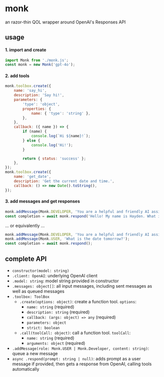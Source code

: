 # monk
an razor-thin QOL wrapper around OpenAI's Responses API

## usage
#### 1. import and create
```js
import Monk from './monk.js';
const monk = new Monk('gpt-4o');
```

#### 2. add tools
```js
monk.toolbox.create({
    name: 'say_hi',
    description: 'Say hi!',
    parameters: {
        'type': 'object',
        properties: {
            name: { 'type': 'string' },
        },
    },
    callback: ({ name }) => {
        if (name) {
            console.log(`Hi ${name}!`);
        } else {
            console.log('Hi!');
        }

        return { status: 'success' };
    },
});
monk.toolbox.create({
    name: 'get_date',
    description: 'Get the current date and time.',
    callback: () => new Date().toString(),
});
```

#### 3. add messages and get responses
```js
monk.addMessage(Monk.DEVELOPER, 'You are a helpful and friendly AI assistant.');
const completion = await monk.respond('Hello! My name is Hayden. What is the date tomorrow?');
```

... or equivalently ...

```js
monk.addMessage(Monk.DEVELOPER, 'You are a helpful and friendly AI assistant.');
monk.addMessage(Monk.USER, 'What is the date tomorrow?');
const completion = await monk.respond();
````

## complete API
- `constructor(model: string)`
- `.client: OpenAI`: underlying OpenAI client
- `.model: string`: model string provided in constructor
- `.messages: object[]`: all input messages, including sent messages as well as queued messages
- `.toolbox: ToolBox`
    - `.create(options: object)`: create a function tool. `options`:
        - `name: string` (required)
        - `description: string` (required)
        - `callback: (args: object) => any` (required)
        - `parameters: object`
        - `strict: boolean`
    - `.call(toolCall: object)`: call a function tool. `toolCall`:
        - `name: string` (required)
        - `arguments: object` (required)
- `.addMessage(role: Monk.USER | Monk.Developer, content: string)`: queue a new message
- `async .respond(prompt: string | null)`: adds prompt as a user message if provided, then gets a response from OpenAI, calling tools automatically
